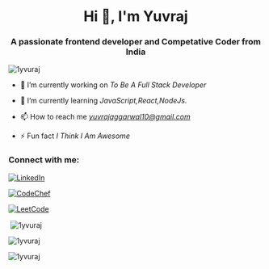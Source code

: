 <h1 align="center">Hi 👋, I'm Yuvraj</h1>
<h3 align="center">A passionate frontend developer and Competative Coder from India</h3>

<p align="left"> <img src="https://komarev.com/ghpvc/?username=1yvuraj&label=Profile%20views&color=0e75b6&style=flat" alt="1yvuraj" /> </p>

- 🔭 I’m currently working on *To Be A Full Stack Developer*

- 🌱 I’m currently learning *JavaScript,React,NodeJs.*

- 📫 How to reach me *yuvrajaggarwal10@gmail.com*

- ⚡ Fun fact *I Think I Am Awesome*

<h3 align="left">Connect with me:</h3>

[![LinkedIn](https://img.shields.io/badge/linkedin-%230077B5.svg?style=for-the-badge&logo=linkedin&logoColor=white)](https://www.linkedin.com/in/yuvraj-aggarwal-486571219/)

[![CodeChef](https://img.shields.io/badge/CodeChef-%23964B00.svg?style=for-the-badge&logo=CodeChef&logoColor=white)](https://www.codechef.com/users/yuvraj12345a)

[![LeetCode](https://img.shields.io/badge/LeetCode-000000?style=for-the-badge&logo=LeetCode&logoColor=#d16c06)](https://leetcode.com/yuvrajaggarwal10/)

<p>&nbsp;<img align="center" src="https://github-readme-stats.vercel.app/api?username=1yvuraj&show_icons=true&locale=en" alt="1yvuraj" /></p>

<p><img align="center" src="https://github-readme-streak-stats.herokuapp.com/?user=1yvuraj&" alt="1yvuraj" /></p>

<p><img align="left" src="https://github-readme-stats.vercel.app/api/top-langs?username=1yvuraj&show_icons=true&locale=en&layout=compact" alt="1yvuraj" /></p>
